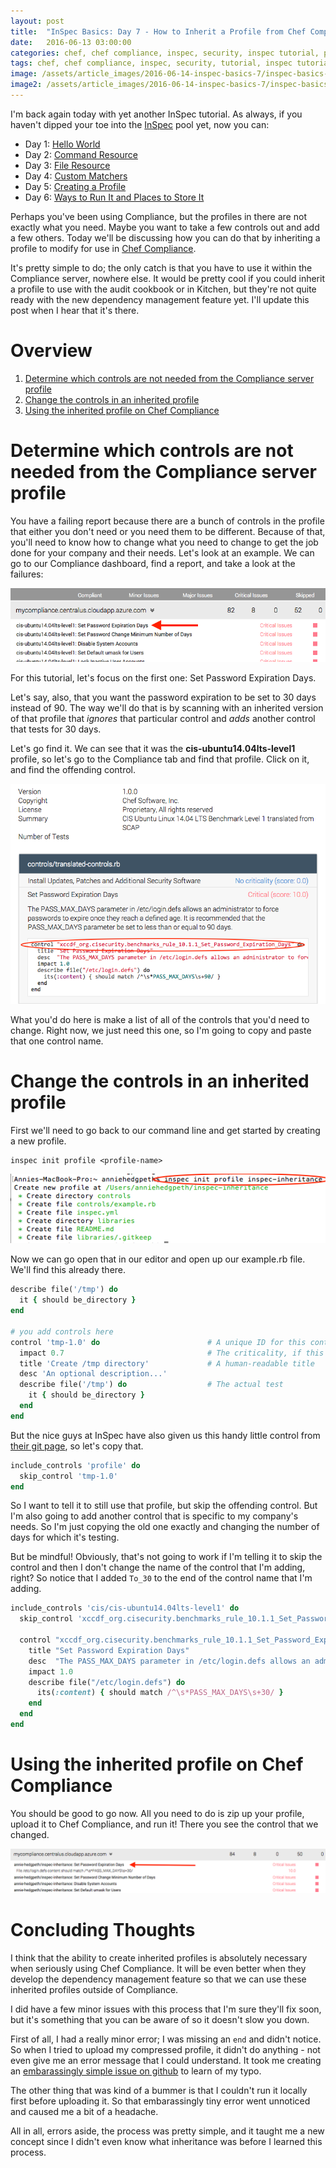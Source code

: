 ```yaml
---
layout: post
title:  "InSpec Basics: Day 7 - How to Inherit a Profile from Chef Compliance Server"
date:   2016-06-13 03:00:00
categories: chef, chef compliance, inspec, security, inspec tutorial, profile, kitchen, cookbook, profile inheritance
tags: chef, chef compliance, inspec, security, tutorial, inspec tutorial, profile, kitchen, cookbook, profile inheritance
image: /assets/article_images/2016-06-14-inspec-basics-7/inspec-basics-7.jpg
image2: /assets/article_images/2016-06-14-inspec-basics-7/inspec-basics-7-mobile.jpg
---
```

I'm back again today with yet another InSpec tutorial. As always, if you haven't dipped your toe into the [InSpec](https://github.com/chef/inspec) pool yet, now you can:

  - Day 1: [Hello World](http://www.anniehedgie.com/inspec-basics-1) 
  - Day 2: [Command Resource](http://www.anniehedgie.com/inspec-basics-2)
  - Day 3: [File Resource](http://www.anniehedgie.com/inspec-basics-3)
  - Day 4: [Custom Matchers](http://www.anniehedgie.com/inspec-basics-4)
  - Day 5: [Creating a Profile](http://www.anniehedgie.com/inspec-basics-5)
  - Day 6: [Ways to Run It and Places to Store It](http://www.anniehedgie.com/inspec-basics-6)
 
Perhaps you've been using Compliance, but the profiles in there are not exactly what you need. Maybe you want to take a few controls out and add a few others. Today we'll be discussing how you can do that by inheriting a profile to modify for use in [Chef Compliance](https://www.chef.io/compliance/).  
 
It's pretty simple to do; the only catch is that you have to use it within the Compliance server, nowhere else. It would be pretty cool if you could inherit a profile to use with the audit cookbook or in Kitchen, but they're not quite ready with the new dependency management feature yet. I'll update this post when I hear that it's there. 

# Overview
1. [Determine which controls are not needed from the Compliance server profile](#determine-which-controls-are-not-needed-from-the-compliance-server-profile)
2. [Change the controls in an inherited profile](#change-the-controls-in-an-inherited-profile)
3. [Using the inherited profile on Chef Compliance](#using-the-inherited-profile-on-chef-compliance)

# Determine which controls are not needed from the Compliance server profile
You have a failing report because there are a bunch of controls in the profile that either you don't need or you need them to be different. Because of that, you'll need to know how to change what you need to change to get the job done for your company and their needs. Let's look at an example. We can go to our Compliance dashboard, find a report, and take a look at the failures:

![](/assets/article_images/2016-06-14-inspec-basics-7/failure.png)

For this tutorial, let's focus on the first one: Set Password Expiration Days.

Let's say, also, that you want the password expiration to be set to 30 days instead of 90. The way we'll do that is by scanning with an inherited version of that profile that *ignores* that particular control and *adds* another control that tests for 30 days. 

Let's go find it. We can see that it was the **cis-ubuntu14.04lts-level1** profile, so let's go to the Compliance tab and find that profile. Click on it, and find the offending control.

![](/assets/article_images/2016-06-14-inspec-basics-7/control.png)

What you'd do here is make a list of all of the controls that you'd need to change. Right now, we just need this one, so I'm going to copy and paste that one control name.

# Change the controls in an inherited profile

First we'll need to go back to our command line and get started by creating a new profile.

```
inspec init profile <profile-name>
```

![](/assets/article_images/2016-06-14-inspec-basics-7/profile.png)

Now we can go open that in our editor and open up our example.rb file. We'll find this already there.

```ruby
describe file('/tmp') do
  it { should be_directory }
end

# you add controls here
control 'tmp-1.0' do                        # A unique ID for this control
  impact 0.7                                # The criticality, if this control fails.
  title 'Create /tmp directory'             # A human-readable title
  desc 'An optional description...'
  describe file('/tmp') do                  # The actual test
    it { should be_directory }
  end
end
```

But the nice guys at InSpec have also given us this handy little control from [their git page](https://github.com/chef/inspec/blob/master/examples/inheritance/controls/example.rb), so let's copy that.

```ruby
include_controls 'profile' do
  skip_control 'tmp-1.0'
end
```

So I want to tell it to still use that profile, but skip the offending control. But I'm also going to add another control that is specific to my company's needs. So I'm just copying the old one exactly and changing the number of days for which it's testing.

But be mindful! Obviously, that's not going to work if I'm telling it to skip the control and then I don't change the name of the control that I'm adding, right? So notice that I added `To_30` to the end of the control name that I'm adding. 

```ruby
include_controls 'cis/cis-ubuntu14.04lts-level1' do
  skip_control 'xccdf_org.cisecurity.benchmarks_rule_10.1.1_Set_Password_Expiration_Days'

  control "xccdf_org.cisecurity.benchmarks_rule_10.1.1_Set_Password_Expiration_Days_To_30" do
    title "Set Password Expiration Days"
    desc  "The PASS_MAX_DAYS parameter in /etc/login.defs allows an administrator to force passwords to expire once they reach a defined age. It is recommended that the PASS_MAX_DAYS parameter be set to less than or equal to 30 days."
    impact 1.0
    describe file("/etc/login.defs") do
      its(:content) { should match /^\s*PASS_MAX_DAYS\s+30/ }
    end
  end
end

```

# Using the inherited profile on Chef Compliance
You should be good to go now. All you need to do is zip up your profile, upload it to Chef Compliance, and run it! There you see the control that we changed. 

![](/assets/article_images/2016-06-14-inspec-basics-7/compliance.png)

# Concluding Thoughts
I think that the ability to create inherited profiles is absolutely necessary when seriously using Chef Compliance. It will be even better when they develop the dependency management feature so that we can use these inherited profiles outside of Compliance. 

I did have a few minor issues with this process that I'm sure they'll fix soon, but it's something that you can be aware of so it doesn't slow you down. 

First of all, I had a really minor error; I was missing an `end` and didn't notice. So when I tried to upload my compressed profile, it didn't do anything - not even give me an error message that I could understand. It took me creating an [embarassingly simple issue on github](https://github.com/chef/inspec/issues/789) to learn of my typo.

The other thing that was kind of a bummer is that I couldn't run it locally first before uploading it. So that embarassingly tiny error went unnoticed and caused me a bit of a headache. 

All in all, errors aside, the process was pretty simple, and it taught me a new concept since I didn't even know what inheritance was before I learned this process. 